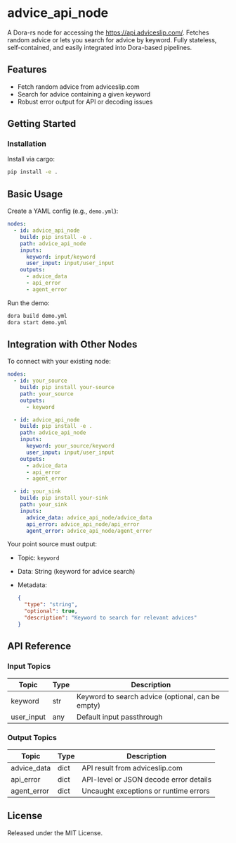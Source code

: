 # advice_api_node

A Dora-rs node for accessing the <https://api.adviceslip.com/>. Fetches random advice or lets you search for advice by keyword. Fully stateless, self-contained, and easily integrated into Dora-based pipelines.

## Features
- Fetch random advice from adviceslip.com
- Search for advice containing a given keyword
- Robust error output for API or decoding issues

## Getting Started

### Installation
Install via cargo:
```bash
pip install -e .
```

## Basic Usage

Create a YAML config (e.g., `demo.yml`):

```yaml
nodes:
  - id: advice_api_node
    build: pip install -e .
    path: advice_api_node
    inputs:
      keyword: input/keyword
      user_input: input/user_input
    outputs:
      - advice_data
      - api_error
      - agent_error
```

Run the demo:

```bash
dora build demo.yml
dora start demo.yml
```

## Integration with Other Nodes

To connect with your existing node:

```yaml
nodes:
  - id: your_source
    build: pip install your-source
    path: your_source
    outputs:
      - keyword

  - id: advice_api_node
    build: pip install -e .
    path: advice_api_node
    inputs:
      keyword: your_source/keyword
      user_input: input/user_input
    outputs:
      - advice_data
      - api_error
      - agent_error

  - id: your_sink
    build: pip install your-sink
    path: your_sink
    inputs:
      advice_data: advice_api_node/advice_data
      api_error: advice_api_node/api_error
      agent_error: advice_api_node/agent_error
```

Your point source must output:

* Topic: `keyword`
* Data: String (keyword for advice search)
* Metadata:

  ```json
  {
    "type": "string",
    "optional": true,
    "description": "Keyword to search for relevant advices"
  }
  ```

## API Reference

### Input Topics

| Topic      | Type   | Description                                       |
| ---------- | ------ | -------------------------------------------------|
| keyword    | str    | Keyword to search advice (optional, can be empty) |
| user_input | any    | Default input passthrough                         |

### Output Topics

| Topic        | Type | Description                                |
| ------------ | ---- | ------------------------------------------ |
| advice_data  | dict | API result from adviceslip.com             |
| api_error    | dict | API-level or JSON decode error details      |
| agent_error  | dict | Uncaught exceptions or runtime errors       |


## License

Released under the MIT License.
